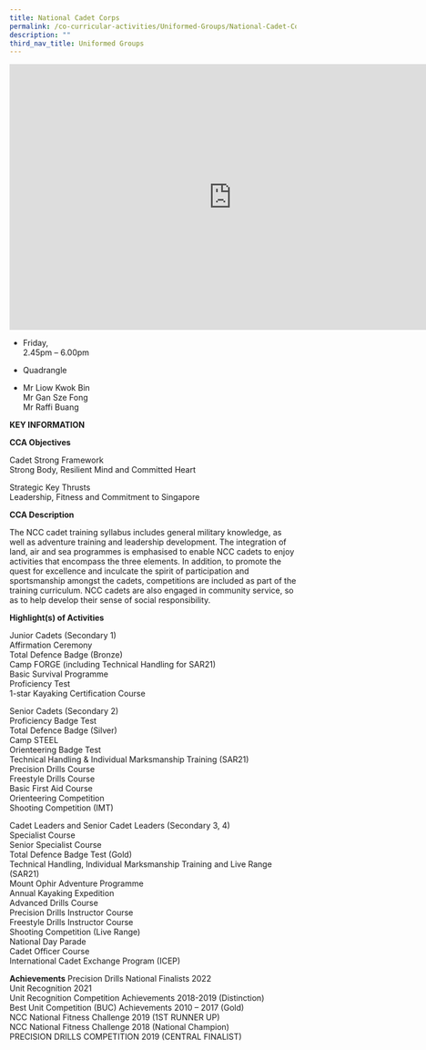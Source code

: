 ```yaml
---
title: National Cadet Corps
permalink: /co-curricular-activities/Uniformed-Groups/National-Cadet-Corps/
description: ""
third_nav_title: Uniformed Groups
---
```

<iframe allowfullscreen="true" height="467" width="780" frameborder="0" src="https://docs.google.com/presentation/d/e/2PACX-1vSpFNso9IdnODTP9oI08LettAyiLSWp4uNAldZmDvnNstI-SVOIouuRuOpUA_-pWqhUPsKPlgZYiv-_/embed?start=true&amp;loop=true&amp;delayms=5000"></iframe>

*   Friday,  
    2.45pm – 6.00pm

  

*   Quadrangle

  

*   Mr Liow Kwok Bin  
    Mr Gan Sze Fong  
    Mr Raffi Buang
		
		
**KEY INFORMATION**

**CCA Objectives**

Cadet Strong Framework<br>
Strong Body, Resilient Mind and Committed Heart

Strategic Key Thrusts<br>
Leadership, Fitness and Commitment to Singapore

**CCA Description**

The NCC cadet training syllabus includes general military knowledge, as well as adventure training and leadership development. The integration of land, air and sea programmes is emphasised to enable NCC cadets to enjoy activities that encompass the three elements. In addition, to promote the quest for excellence and inculcate the spirit of participation and sportsmanship amongst the cadets, competitions are included as part of the training curriculum. NCC cadets are also engaged in community service, so as to help develop their sense of social responsibility.

**Highlight(s) of Activities**

Junior Cadets (Secondary 1)<br>
Affirmation Ceremony<br>
Total Defence Badge (Bronze)<br>
Camp FORGE (including Technical Handling for SAR21)<br>
Basic Survival Programme<br>
Proficiency Test<br>
1-star Kayaking Certification Course

Senior Cadets (Secondary 2)<br>
Proficiency Badge Test<br>
Total Defence Badge (Silver)<br>
Camp STEEL<br>
Orienteering Badge Test<br>
Technical Handling &amp; Individual Marksmanship Training (SAR21)<br>
Precision Drills Course<br>
Freestyle Drills Course<br>
Basic First Aid Course<br>
Orienteering Competition<br>
Shooting Competition (IMT)<br>

Cadet Leaders and Senior Cadet Leaders (Secondary 3, 4)<br>
Specialist Course<br>
Senior Specialist Course<br>
Total Defence Badge Test (Gold)<br>
Technical Handling, Individual Marksmanship Training and Live Range (SAR21)<br>
Mount Ophir Adventure Programme<br>
Annual Kayaking Expedition<br>
Advanced Drills Course<br>
Precision Drills Instructor Course<br>
Freestyle Drills Instructor Course<br>
Shooting Competition (Live Range)<br>
National Day Parade<br>
Cadet Officer Course<br>
International Cadet Exchange Program (ICEP)


**Achievements**
Precision Drills National Finalists 2022<br> 
Unit Recognition 2021<br>
Unit Recognition Competition Achievements 2018-2019 (Distinction)<br>
Best Unit Competition (BUC) Achievements 2010 – 2017 (Gold)<br>
NCC National Fitness Challenge 2019 (1ST RUNNER UP)<br>
NCC National Fitness Challenge 2018 (National Champion)<br>
PRECISION DRILLS COMPETITION 2019 (CENTRAL FINALIST)